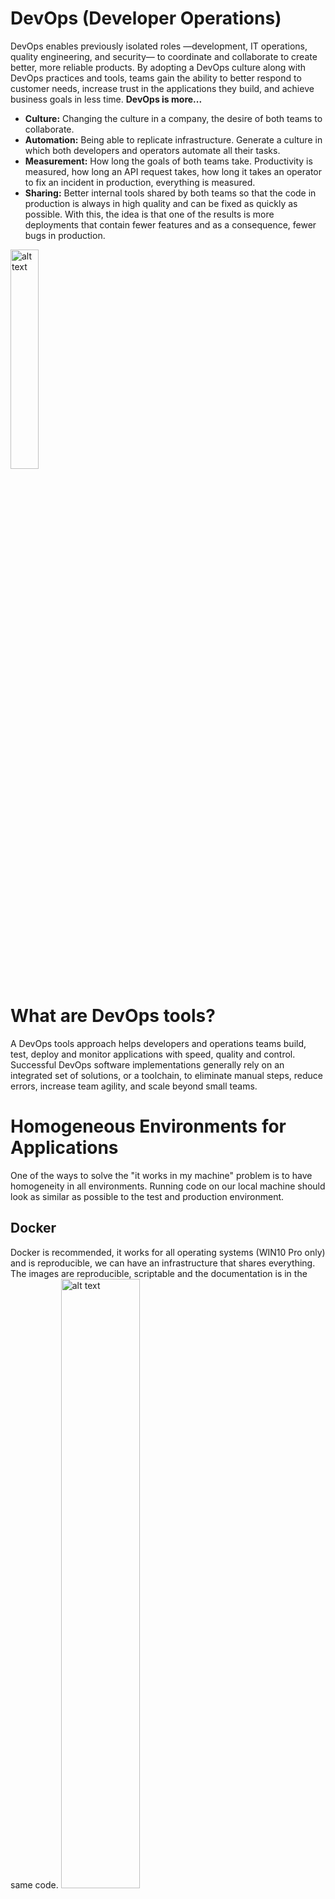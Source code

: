 # DevOps (Developer Operations)


DevOps enables previously isolated roles —development, IT operations, quality engineering, and security— to coordinate and collaborate to create better, more reliable products. By adopting a DevOps culture along with DevOps practices and tools, teams gain the ability to better respond to customer needs, increase trust in the applications they build, and achieve business goals in less time. 
**DevOps is more...**
- **Culture:** Changing the culture in a company, the desire of both teams to collaborate.
- **Automation:** Being able to replicate infrastructure.  Generate a culture in which both developers and operators automate all their tasks.
- **Measurement:** How long the goals of both teams take. Productivity is measured, how long an API request takes, how long it takes an operator to fix an incident in production, everything is measured.
- **Sharing:** Better internal tools shared by both teams so that the code in production is always in high quality and can be fixed as quickly as possible.
With this, the idea is that one of the results is more deployments that contain fewer features and as a consequence, fewer bugs in production.
<img src="https://user-images.githubusercontent.com/26840321/126744266-b472f6cd-e6f0-49b1-a0ff-7d128949f139.png" alt="alt text" width="30%" height="auto">


# What are DevOps tools?
A DevOps tools approach helps developers and operations teams build, test, deploy and monitor applications with speed, quality and control. Successful DevOps software implementations generally rely on an integrated set of solutions, or a toolchain, to eliminate manual steps, reduce errors, increase team agility, and scale beyond small teams.


# Homogeneous Environments for Applications
One of the ways to solve the "it works in my machine" problem is to have homogeneity in all environments. Running code on our local machine should look as similar as possible to the test and production environment.
## Docker
Docker is recommended, it works for all operating systems (WIN10 Pro only) and is reproducible, we can have an infrastructure that shares everything. The images are reproducible, scriptable and the documentation is in the same code.
<img src="https://github.com/brendamrdz/week4-course14-devops/blob/main/images/docker.JPG?raw=true" alt="alt text" width="50%" height="auto">

The following shows how to use a Dockerfile and manage the dependencies to have them in lock in, it is always recommended to install a version that you have already used and tested.
- **FROM**: I look for a source image and from there the container is mounted.
- **WORKDIR**: It is recommended not to run all the root. With this we tell Docker which is going to be our working folder.
- **ADD**: It is where we indicate our dependencies as package.json, it makes cache of that layer not to execute it every time we run our container. It also serves to copy, as we do it in the tenth line.
- **RUN**: we tell docker to execute a command. In this case npm install
- **EXPOSE**: We expose port 3000.
- **CMD**: Here we tell Docker to execute this command when running our container. In this case it will run the application.
- **dockerignore**: it is almost the same as gitignore, but for docker.}

## Terraform
It is possible to make infrastructure with code. To have the equivalent of docker in infrastructure, having the same configuration in different servers and regions, there are several options to do this and one of them is Terraform.
Terraform allows us to write infrastructure as code using declarative configuration files that can run on AWS in several regions and mount the same infrastructure in all of them. We only have to pass the parameters and this will allow us to scale our applications.

<img src="https://github.com/brendamrdz/week4-course14-devops/blob/main/images/terraform.JPG?raw=true" alt="alt text" width="50%" height="auto">


```bashFROM node:11.1.0-alpine
WORKDIR /app
ADD package.json package-lock.json /app/
RUN npm install
EXPOSE 3000
ADD . /app
CMD ["node", "index"]
```
https://azure.microsoft.com/es-es/overview/what-is-devops/
https://www.ibm.com/mx-es/cloud/devops
